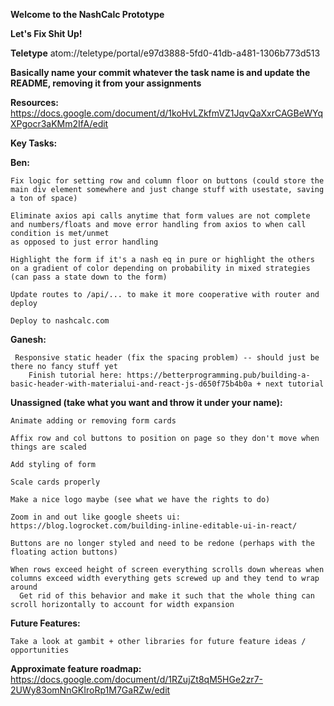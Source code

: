**Welcome to the NashCalc Prototype** 

**Let's Fix Shit Up!**

**Teletype**
atom://teletype/portal/e97d3888-5fd0-41db-a481-1306b773d513

**Basically name your commit whatever the task name is and update the README, removing it from your assignments** 

**Resources:**
  https://docs.google.com/document/d/1koHvLZkfmVZ1JqvQaXxrCAGBeWYqXPgocr3aKMm2IfA/edit

**Key Tasks:**
  
  **Ben:**  
  
    Fix logic for setting row and column floor on buttons (could store the main div element somewhere and just change stuff with usestate, saving a ton of space)
  
    Eliminate axios api calls anytime that form values are not complete and numbers/floats and move error handling from axios to when call condition is met/unmet
    as opposed to just error handling 
  
    Highlight the form if it's a nash eq in pure or highlight the others on a gradient of color depending on probability in mixed strategies (can pass a state down to the form)
  
    Update routes to /api/... to make it more cooperative with router and deploy 
  
    Deploy to nashcalc.com
    
  **Ganesh:**
    
     Responsive static header (fix the spacing problem) -- should just be there no fancy stuff yet 
        Finish tutorial here: https://betterprogramming.pub/building-a-basic-header-with-materialui-and-react-js-d650f75b4b0a + next tutorial 
  
  **Unassigned (take what you want and throw it under your name):** 

    Animate adding or removing form cards 
    
    Affix row and col buttons to position on page so they don't move when things are scaled 
    
    Add styling of form 
    
    Scale cards properly 
    
    Make a nice logo maybe (see what we have the rights to do) 
    
    Zoom in and out like google sheets ui: https://blog.logrocket.com/building-inline-editable-ui-in-react/
    
    Buttons are no longer styled and need to be redone (perhaps with the floating action buttons) 
    
    When rows exceed height of screen everything scrolls down whereas when columns exceed width everything gets screwed up and they tend to wrap around 
      Get rid of this behavior and make it such that the whole thing can scroll horizontally to account for width expansion 
  
  **Future Features:** 
  
    Take a look at gambit + other libraries for future feature ideas / opportunities 
      
  **Approximate feature roadmap:** 
    https://docs.google.com/document/d/1RZujZt8qM5HGe2zr7-2UWy83omNnGKIroRp1M7GaRZw/edit
    
